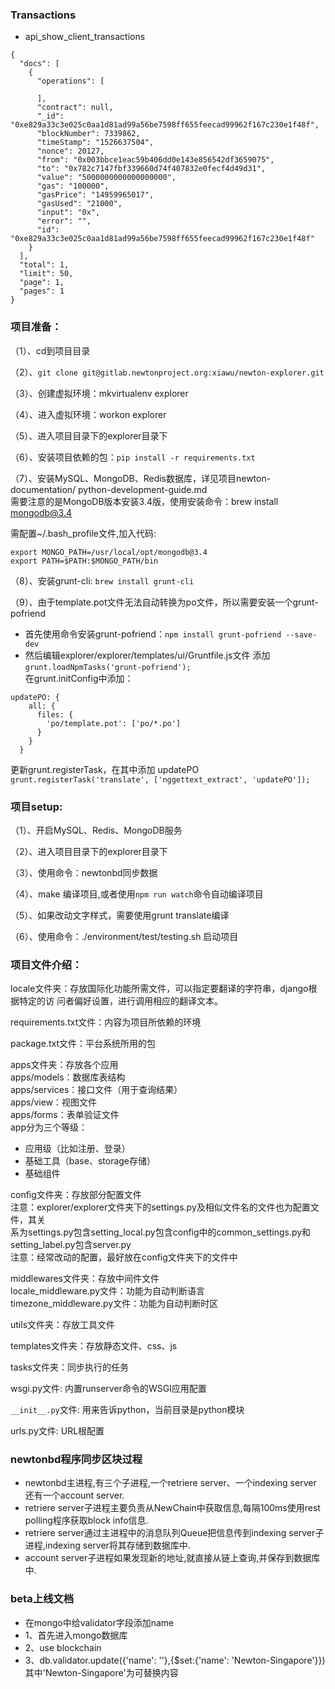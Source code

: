 ### Transactions ###
- api_show_client_transactions
```
{
  "docs": [
    {
      "operations": [
        
      ],
      "contract": null,
      "_id": "0xe829a33c3e025c0aa1d81ad99a56be7598ff655feecad99962f167c230e1f48f",
      "blockNumber": 7339862,
      "timeStamp": "1526637504",
      "nonce": 20127,
      "from": "0x003bbce1eac59b406dd0e143e856542df3659075",
      "to": "0x782c7147fbf339660d74f407832e0fecf4d49d31",
      "value": "5000000000000000000",
      "gas": "100000",
      "gasPrice": "14959965017",
      "gasUsed": "21000",
      "input": "0x",
      "error": "",
      "id": "0xe829a33c3e025c0aa1d81ad99a56be7598ff655feecad99962f167c230e1f48f"
    }
  ],
  "total": 1,
  "limit": 50,
  "page": 1,
  "pages": 1
}
```


### 项目准备： ###
（1）、cd到项目目录

（2）、`git clone git@gitlab.newtonproject.org:xiawu/newton-explorer.git` 

（3）、创建虚拟环境：mkvirtualenv explorer  

（4）、进入虚拟环境：workon explorer  

（5）、进入项目目录下的explorer目录下  

（6）、安装项目依赖的包：`pip install -r requirements.txt`  

（7）、安装MySQL、MongoDB、Redis数据库，详见项目newton-documentation/ python-development-guide.md  
需要注意的是MongoDB版本安装3.4版，使用安装命令：brew install mongodb@3.4

需配置~/.bash_profile文件,加入代码:
```
export MONGO_PATH=/usr/local/opt/mongodb@3.4
export PATH=$PATH:$MONGO_PATH/bin
```

（8）、安装grunt-cli:
`brew install grunt-cli`

（9）、由于template.pot文件无法自动转换为po文件，所以需要安装一个grunt-pofriend  
- 首先使用命令安装grunt-pofriend：`npm install grunt-pofriend --save-dev`
- 然后编辑explorer/explorer/templates/ui/Gruntfile.js文件
添加`grunt.loadNpmTasks('grunt-pofriend');`  
在grunt.initConfig中添加：  

```
updatePO: {
    all: {
      files: {
        'po/template.pot': ['po/*.po']
      }
    }
  }
```
更新grunt.registerTask，在其中添加 updatePO  
`grunt.registerTask('translate', ['nggettext_extract', 'updatePO']);`


### 项目setup: ###
（1）、开启MySQL、Redis、MongoDB服务  

（2）、进入项目目录下的explorer目录下  

（3）、使用命令：newtonbd同步数据  

（4）、make 编译项目,或者使用`npm run watch`命令自动编译项目  

（5）、如果改动文字样式，需要使用grunt translate编译

（6）、使用命令：./environment/test/testing.sh 启动项目


### 项目文件介绍： ###
locale文件夹：存放国际化功能所需文件，可以指定要翻译的字符串，django根据特定的访
问者偏好设置，进行调用相应的翻译文本。

requirements.txt文件：内容为项目所依赖的环境

package.txt文件：平台系统所用的包

apps文件夹：存放各个应用  
apps/models：数据库表结构  
apps/services：接口文件（用于查询结果）  
apps/view：视图文件  
apps/forms：表单验证文件  
app分为三个等级：
- 应用级（比如注册、登录）
- 基础工具（base、storage存储）
- 基础组件


config文件夹：存放部分配置文件  
注意：explorer/explorer文件夹下的settings.py及相似文件名的文件也为配置文件，其关  
系为settings.py包含setting_local.py包含config中的common_settings.py和  
setting_label.py包含server.py  
注意：经常改动的配置，最好放在config文件夹下的文件中

middlewares文件夹：存放中间件文件  
locale_middleware.py文件：功能为自动判断语言  
timezone_middleware.py文件：功能为自动判断时区  

utils文件夹：存放工具文件

templates文件夹：存放静态文件、css、js

tasks文件夹：同步执行的任务

wsgi.py文件: 内置runserver命令的WSGI应用配置

`__init__.py`文件: 用来告诉python，当前目录是python模块

urls.py文件: URL根配置


### newtonbd程序同步区块过程 ###
- newtonbd主进程,有三个子进程,一个retriere server、一个indexing server 还有一个account server.  
- retriere server子进程主要负责从NewChain中获取信息,每隔100ms使用rest polling程序获取block info信息.  
- retriere server通过主进程中的消息队列Queue把信息传到indexing server子进程,indexing server将其存储到数据库中.  
- account server子进程如果发现新的地址,就直接从链上查询,并保存到数据库中.    


### beta上线文档 ###
- 在mongo中给validator字段添加name
- 1、首先进入mongo数据库
- 2、use blockchain
- 3、db.validator.update({'name': ''},{$set:{'name': 'Newton-Singapore'}})  其中'Newton-Singapore'为可替换内容
